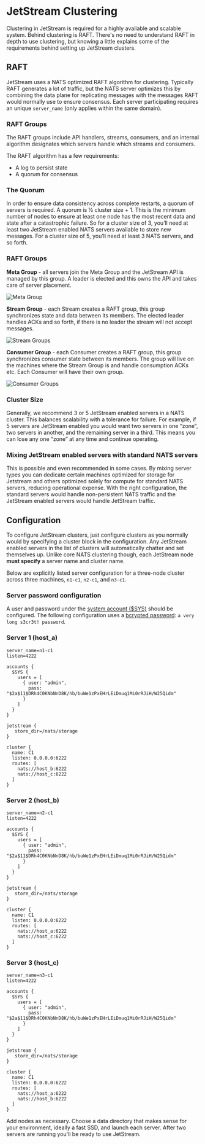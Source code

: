 # JetStream Clustering

Clustering in JetStream is required for a highly available and scalable system. Behind clustering is RAFT. There's no need to understand RAFT in depth to use clustering, but knowing a little explains some of the requirements behind setting up JetStream clusters.

## RAFT

JetStream uses a NATS optimized RAFT algorithm for clustering. Typically RAFT generates a lot of traffic, but the NATS server optimizes this by combining the data plane for replicating messages with the messages RAFT would normally use to ensure consensus. Each server participating requires an unique `server_name` (only applies within the same domain).

### RAFT Groups

The RAFT groups include API handlers, streams, consumers, and an internal algorithm designates which servers handle which streams and consumers.

The RAFT algorithm has a few requirements:

* A log to persist state
* A quorum for consensus

### The Quorum

In order to ensure data consistency across complete restarts, a quorum of servers is required. A quorum is ½ cluster size + 1. This is the minimum number of nodes to ensure at least one node has the most recent data and state after a catastrophic failure. So for a cluster size of 3, you’ll need at least two JetStream enabled NATS servers available to store new messages. For a cluster size of 5, you’ll need at least 3 NATS servers, and so forth.

### RAFT Groups

**Meta Group** - all servers join the Meta Group and the JetStream API is managed by this group. A leader is elected and this owns the API and takes care of server placement.

![Meta Group](../../../../.gitbook/assets/meta-group.png)

**Stream Group** - each Stream creates a RAFT group, this group synchronizes state and data between its members. The elected leader handles ACKs and so forth, if there is no leader the stream will not accept messages.

![Stream Groups](../../../../.gitbook/assets/stream-groups.png)

**Consumer Group** - each Consumer creates a RAFT group, this group synchronizes consumer state between its members. The group will live on the machines where the Stream Group is and handle consumption ACKs etc. Each Consumer will have their own group.

![Consumer Groups](../../../../.gitbook/assets/consumer-groups.png)

### Cluster Size

Generally, we recommend 3 or 5 JetStream enabled servers in a NATS cluster. This balances scalability with a tolerance for failure. For example, if 5 servers are JetStream enabled you would want two servers in one “zone”, two servers in another, and the remaining server in a third. This means you can lose any one “zone” at any time and continue operating.

### Mixing JetStream enabled servers with standard NATS servers

This is possible and even recommended in some cases. By mixing server types you can dedicate certain machines optimized for storage for Jetstream and others optimized solely for compute for standard NATS servers, reducing operational expense. With the right configuration, the standard servers would handle non-persistent NATS traffic and the JetStream enabled servers would handle JetStream traffic.

## Configuration

To configure JetStream clusters, just configure clusters as you normally would by specifying a cluster block in the configuration. Any JetStream enabled servers in the list of clusters will automatically chatter and set themselves up. Unlike core NATS clustering though, each JetStream node **must specify** a server name and cluster name.

Below are explicitly listed server configuration for a three-node cluster across three machines, `n1-c1`, `n2-c1`, and `n3-c1`.

### Server password configuration

A user and password under the [system account ($SYS)](../../sys\_accounts/#system-account) should be configured. The following configuration uses a [bcrypted password](../../securing\_nats/auth\_intro/username\_password.md): `a very long s3cr3t! password`.

### Server 1 (host\_a)

```
server_name=n1-c1
listen=4222

accounts {
  $SYS {
    users = [
      { user: "admin",
        pass: "$2a$11$DRh4C0KNbNnD8K/hb/buWe1zPxEHrLEiDmuq1Mi0rRJiH/W25Qidm"
      }
    ]
  }
}

jetstream {
   store_dir=/nats/storage
}

cluster {
  name: C1
  listen: 0.0.0.0:6222
  routes: [
    nats://host_b:6222
    nats://host_c:6222
  ]
}
```

### Server 2 (host\_b)

```
server_name=n2-c1
listen=4222

accounts {
  $SYS {
    users = [
      { user: "admin",
        pass: "$2a$11$DRh4C0KNbNnD8K/hb/buWe1zPxEHrLEiDmuq1Mi0rRJiH/W25Qidm"
      }
    ]
  }
}

jetstream {
   store_dir=/nats/storage
}

cluster {
  name: C1
  listen: 0.0.0.0:6222
  routes: [
    nats://host_a:6222
    nats://host_c:6222
  ]
}
```

### Server 3 (host\_c)

```
server_name=n3-c1
listen=4222

accounts {
  $SYS {
    users = [
      { user: "admin",
        pass: "$2a$11$DRh4C0KNbNnD8K/hb/buWe1zPxEHrLEiDmuq1Mi0rRJiH/W25Qidm"
      }
    ]
  }
}

jetstream {
   store_dir=/nats/storage
}

cluster {
  name: C1
  listen: 0.0.0.0:6222
  routes: [
    nats://host_a:6222
    nats://host_b:6222
  ]
}
```

Add nodes as necessary. Choose a data directory that makes sense for your environment, ideally a fast SSD, and launch each server. After two servers are running you'll be ready to use JetStream.
